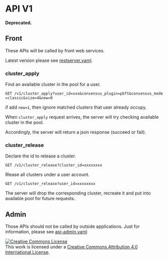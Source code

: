 # API V1

**Deprecated.**

## Front
These APIs will be called by front web services.

Latest version please see [restserver.yaml](restserver.yaml).

### cluster_apply

Find an available cluster in the pool for a user.

```
GET /v1/cluster_apply?user_id=xxx&consensus_plugin=pbft&consensus_mode
=classic&size=4&new=0
```

if add `new=1`, then ignore matched clusters that user already occupy.

When `cluster_apply` request arrives, the server will try checking  available cluster in the pool.

Accordingly, the server will return a json response (succeed or fail).

### cluster_release

Declare the id to release a cluster.

```
GET /v1/cluster_release?cluster_id=xxxxxxxx
```

Rlease all clusters under a user account.
```
GET /v1/cluster_release?user_id=xxxxxxxx
```
The server will drop the corresponding cluster, recreate it and put into available pool for future requests.

## Admin
Those APIs should not be called by outside applications. Just for
information, please see [api-admin.yaml](api-admin.yaml)

<a rel="license" href="http://creativecommons.org/licenses/by/4.0/"><img alt="Creative Commons License" style="border-width:0" src="https://i.creativecommons.org/l/by/4.0/88x31.png" /></a><br />This work is licensed under a <a rel="license" href="http://creativecommons.org/licenses/by/4.0/">Creative Commons Attribution 4.0 International License</a>.